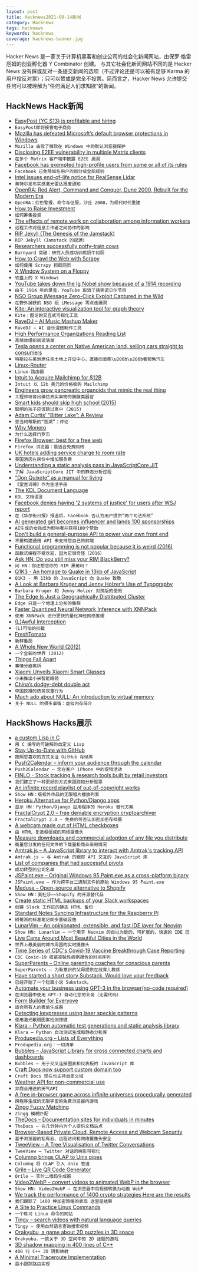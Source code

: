 ```yaml
---
layout: post
title: Hacknews2021-09-14新闻
category: Hacknews
tags: hacknews
keywords: hacknews
coverage: hacknews-banner.jpg
---
```


Hacker News 是一家关于计算机黑客和创业公司的社会化新闻网站，由保罗·格雷厄姆的创业孵化器 Y Combinator 创建。
与其它社会化新闻网站不同的是 Hacker News 没有踩或反对一条提交新闻的选项（不过评论还是可以被有足够 Karma 的用户投反对票）；只可以赞或是完全不投票。简而言之，Hacker News 允许提交任何可以被理解为“任何满足人们求知欲”的新闻。

## HackNews Hack新闻


- [EasyPost (YC S13) is profitable and hiring](https://www.easypost.com/careers)
- `EasyPost即将接管电子商务`
- [Mozilla has defeated Microsoft’s default browser protections in Windows](https://www.theverge.com/2021/9/13/22671182/mozilla-default-browser-windows-protections-firefox)
- `Mozilla 击败了微软在 Windows 中的默认浏览器保护`
- [Disclosing E2EE vulnerability in multiple Matrix clients](https://matrix.org/blog/2021/09/13/vulnerability-disclosure-key-sharing)
- `在多个 Matrix 客户端中披露 E2EE 漏洞`
- [Facebook has exempted high-profile users from some or all of its rules](https://www.wsj.com/articles/facebook-files-xcheck-zuckerberg-elite-rules-11631541353)
- `Facebook 已免除知名用户的部分或全部规则`
- [Intel issues end-of-life notice for RealSense Lidar](https://www.therobotreport.com/intel-issues-end-of-life-notice-realsense-lidar/)
- `英特尔发布实感激光雷达报废通知`
- [OpenRA: Red Alert, Command and Conquer, Dune 2000, Rebuilt for the Modern Era](https://www.openra.net)
- `OpenRA：红色警报，命令与征服，沙丘 2000，为现代时代重建`
- [How to Raise Investment](https://tomblomfield.com/post/662033487432466432/how-to-raise-investment)
- `如何筹集投资`
- [The effects of remote work on collaboration among information workers](https://www.nature.com/articles/s41562-021-01196-4#MOESM1)
- `远程工作对信息工作者之间协作的影响`
- [RIP Jekyll (The Genesis of the Jamstack)](https://www.bridgetownrb.com/future/rip-jekyll/)
- `RIP Jekyll（Jamstack 的起源）`
- [Researchers successfully potty-train cows](https://www.science.org/content/article/barnyard-breakthrough-researchers-successfully-potty-train-cows)
- `Barnyard 突破：研究人员成功训练奶牛如厕`
- [How to Crawl the Web with Scrapy](https://www.babbling.fish/scraping-for-a-job/)
- `如何使用 Scrapy 抓取网页`
- [X Window System on a Floppy](http://pupngo.dk/xwinflpy/xwoaf_rebuild.html)
- `软盘上的 X Windows`
- [YouTube takes down the Ig Nobel show because of a 1914 recording](https://www.improbable.com/2021/09/13/youtube-the-ig-nobel-prizes-and-the-year-1914/)
- `由于 1914 年的录音，YouTube 取消了搞笑诺贝尔节目`
- [NSO Group iMessage Zero-Click Exploit Captured in the Wild](https://citizenlab.ca/2021/09/forcedentry-nso-group-imessage-zero-click-exploit-captured-in-the-wild/)
- `在野外捕获的 NSO 组 iMessage 零点击漏洞`
- [Kite: An interactive visualization tool for graph theory](https://erkal.github.io/kite/)
- `Kite：图论的交互式可视化工具`
- [RaveDJ – AI Music Mashup Maker](https://rave.dj/)
- `RaveDJ – AI 音乐混搭制作工具`
- [High Performance Organizations Reading List](https://github.com/pdfernhout/High-Performance-Organizations-Reading-List)
- `高绩效组织阅读清单`
- [Tesla opens a center on Native American land, selling cars straight to consumers](https://www.businessinsider.com/tesla-new-mexico-nambe-pueblo-tribal-land-direct-sales-ban-2021-9)
- `特斯拉在美洲原住民土地上开设中心，直接向消费\u200b\u200b者销售汽车`
- [Linux-Router](https://github.com/garywill/linux-router)
- `Linux-路由器`
- [Intuit to Acquire Mailchimp for $12B](https://www.investors.intuit.com/news/news-details/2021/Intuit-to-Acquire-Mailchimp/default.aspx)
- `Intuit 以 12b 美元的价格收购 Mailchimp`
- [Engineers grow pancreatic organoids that mimic the real thing](https://news.mit.edu/2021/pancreatic-organoids-cancer-0913)
- `工程师培育出模仿真实事物的胰腺类器官`
- [Smart kids should skip high school (2015)](https://www.sonyaellenmann.com/2015/09/why-skip-high-school.html)
- `聪明的孩子应该跳过高中 (2015)`
- [Adam Curtis’ “Bitter Lake”: A Review](https://im1776.com/2021/09/10/graveyard-empire/)
- `亚当柯蒂斯的“苦湖”：评论`
- [Why Monero](https://benkaiser.dev/why-monero/)
- `为什么选择门罗币`
- [Firefox Browser: best for a free web](https://www.mozilla.org/en-GB/firefox/new/)
- `Firefox 浏览器：最适合免费网络`
- [UK hotels adding service charge to room rate](https://www.headforpoints.com/2021/09/13/uk-hotels-adding-service-charges-to-room-rate/)
- `英国酒店在房价中增加服务费`
- [Understanding a static analysis pass in JavaScriptCore JIT](https://sillycross.github.io/2021/09/12/2021-09-12/)
- `了解 JavaScriptCore JIT 中的静态分析过程`
- [“Don Quixote” as a manual for living](https://octavian.substack.com/p/ilan-stavans-on-don-quixote)
- `《堂吉诃德》作为生活手册`
- [The KDL Document Language](https://kdl.dev/)
- `KDL 文档语言`
- [Facebook denies having '2 systems of justice' for users after WSJ report](https://www.foxbusiness.com/technology/facebook-denies-two-systems-of-justice-wall-street-journal)
- `在《华尔街日报》报道后，Facebook 否认为用户提供“两个司法系统”`
- [AI generated girl becomes influencer and lands 100 sponsorships](https://www.allkpop.com/article/2021/09/social-media-influencer-model-created-from-artificial-intelligence-lands-100-sponsorships)
- `AI生成的女孩成为影响者并获得100个赞助`
- [Don't build a general-purpose API to power your own front end](https://max.engineer/server-informed-ui)
- `不要构建通用 API 来支持您自己的前端`
- [Functional programming is not popular because it is weird (2016)](https://probablydance.com/2016/02/27/functional-programming-is-not-popular-because-it-is-weird/)
- `函数式编程不受欢迎，因为它很奇怪（2016）`
- [Ask HN: Do you still miss your RIM BlackBerry?](item?id=28517447)
- `问 HN：你还想念你的 RIM 黑莓吗？`
- [Q1K3 - An homage to Quake in 13kb of JavaScript](https://js13kgames.com/entries/q1k3)
- `Q1K3 - 用 13kb 的 JavaScript 向 Quake 致敬`
- [A Look at Barbara Kruger and Jenny Holzer’s Use of Typography](https://catnormoyle.com/2011/02/02/a-look-at-barbara-kruger-and-jenny-holzers-use-of-typographic-art/)
- `Barbara Kruger 和 Jenny Holzer 对排版的使用`
- [The Edge Is Just a Geographically Distributed Cluster](https://www.nextplatform.com/2021/09/09/the-edge-is-just-a-massive-geographically-distributed-cluster/)
- `Edge 只是一个地理上分布的集群`
- [Faster Quantized Neural Network Inference with XNNPack](https://blog.tensorflow.org/2021/09/faster-quantized-inference-with-xnnpack.html)
- `使用 XNNPack 进行更快的量化神经网络推理`
- [(L)Awful Interception](https://mullvad.net/en/blog/2021/4/22/lawful-interception/)
- `(L)可怕的拦截`
- [FreshTomato](https://freshtomato.org)
- `新鲜番茄`
- [A Whole New World (2012)](https://www.destroyallsoftware.com/talks/a-whole-new-world)
- `一个全新的世界 (2012)`
- [Things Fall Apart](https://magazine.atavist.com/things-fall-apart-makoko-floating-school/)
- `事情分崩离析`
- [Xiaomi Unveils Xiaomi Smart Glasses](https://blog.mi.com/en/2021/09/14/xiaomi-unveils-xiaomi-smart-glasses/)
- `小米推出小米智能眼镜`
- [China’s dodgy-debt double act](https://www.economist.com/leaders/2021/09/04/chinas-dodgy-debt-double-act)
- `中国狡猾的债务双重行为`
- [Much ado about NULL: An introduction to virtual memory](https://blogs.oracle.com/linux/post/much-ado-about-null-an-introduction-to-virtual-memory)
- `关于 NULL 的很多事情：虚拟内存简介`


## HackShows Hacks展示

- [ a custom Lisp in C](https://github.com/codr7/alisp)
- `用 C 编写的可破解的自定义 Lisp`
- [ Stay Up-to-Date with GitHub](https://ohmycode.cc)
- `按照您喜欢的方式关注 GitHub 存储库`
- [ Push2Calendar – inform your audience through the calendar](https://productstories.pro/push2calendar/)
- `Push2Calendar – 您在客户 iPhone 中的促销活动`
- [ FINLO - Stock tracking & research tools built by retail investors](https://www.finlo.io/)
- `我们建立了一种更好的方式来跟踪和分析股票`
- [ An infinite record playlist of out-of-copyright works](https://www.locserendipity.com/PushPlay.html)
- `Show HN：版权外作品的无限唱片播放列表`
- [ Heroku Alternative for Python/Django apps](https://appliku.com/)
- `显示 HN：Python/Django 应用程序的 Heroku 替代方案`
- [ FractalCrypt 2.0 – free deniable encryption cryptoarchiver](http://github.com/zorggish/FractalCryptGUI)
- `FractalCrypt 2.0 – 免费的可否认加密加密存档器`
- [ A webcam made out of HTML checkboxes](https://www.bryanbraun.com/checkboxland/docs/demos/webcam-test/)
- `由 HTML 复选框组成的网络摄像头`
- [ Measure downloads and commercial adoption of any file you distribute](https://about.scarf.sh/post/direct-downloads-via-scarf-gateway)
- `衡量您分发的任何文件的下载量和商业采用情况`
- [ Amtrak.js – A JavaScript library to interact with Amtrak's tracking API](https://www.npmjs.com/package/amtrak)
- `Amtrak.js – 与 Amtrak 的跟踪 API 交互的 JavaScript 库`
- [ List of companies that had successful pivots](https://github.com/fikrikarim/companies-with-successful-pivot)
- `成功转型的公司名单`
- [ JSPaint.exe – Original Windows 95 Paint.exe as a cross-platform binary](https://github.com/i5ik/jspaint.exe)
- `JSPaint.exe – 作为跨平台二进制文件的原始 Windows 95 Paint.exe`
- [ Medusa – Open-source alternative to Shopify](https://medusa-commerce.com)
- `Show HN：美杜莎——Shopify 的开源替代品`
- [ Create static HTML backups of your Slack workspaces](https://github.com/felixrieseberg/slack-archive)
- `创建 Slack 工作区的静态 HTML 备份`
- [ Standard Notes Syncing Infrastructure for the Raspberry Pi](https://github.com/agmm/standalone-rpi)
- `树莓派的标准笔记同步基础设施`
- [ LunarVim – An opinionated, extensible, and fast IDE layer for Neovim](https://www.lunarvim.org)
- `Show HN: LunarVim – 一个用于 Neovim 的自以为是的、可扩展的、快速的 IDE 层`
- [ Live Cams Around Most Beautiful Cities in the World](https://www.skylinewebcams.com)
- `世界上最美丽的城市周围的实时摄像头`
- [ Time Series of CDC's Covid-19 Vaccine Breakthrough Case Reporting](item?id=28491405)
- `CDC Covid-19 疫苗突破性病例报告的时间序列`
- [ SuperParents – Online parenting coaches for conscious parents](https://www.superparents.club/)
- `SuperParents – 为有意识的父母提供在线育儿教练`
- [ Have started a short story Substack. Would love your feedback](https://zeeshanakhtar.substack.com/p/stories-of-the-world)
- `已经开始了一个短篇小说 Substack。`
- [ Automate your business using GPT-3 in the browser(no-code required)](https://www.youtube.com/watch?v=21J-az9xWd8)
- `在浏览器中使用 GPT-3 自动化您的业务（无需代码）`
- [ Form Builder for Everyove](https://snappy-form.com/)
- `适合所有人的表单生成器`
- [ Detecting keypresses using laser speckle patterns](https://www.anfractuosity.com/projects/fun-with-speckle-patterns/)
- `使用激光散斑图案检测按键`
- [ Klara – Python automatic test generations and static analysis library](https://github.com/usagitoneko97/klara)
- `Klara – Python 自动测试生成和静态分析库`
- [ Produpedia.org – Lists of Everything](https://produpedia.org/)
- `Produpedia.org：一切清单`
- [ Bubbles – JavaScript Library for cross connected charts and dashboards](item?id=28502077)
- `Bubbles – 用于交叉连接图表和仪表板的 JavaScript 库`
- [ Craft Docs now support custom domain too](https://note.zuolan.me/craft_custom_domain)
- `Craft Docs 现在也支持自定义域`
- [ Weather API for non-commercial use](https://open-meteo.com/en/docs)
- `非商业用途的天气API`
- [ A free in-browser game across infinite universes procedurally generated](https://across-multiverse.com/)
- `跨程序生成的无限宇宙的免费浏览器内游戏`
- [ Zingg Fuzzy Matching](https://github.com/zinggAI/zingg)
- `Zingg 模糊匹配`
- [ TheDocs – Documentation sites for individuals in minutes](https://the-docs.com)
- `TheDocs – 在几分钟内为个人提供文档站点`
- [ Browser-Based Private Cloud, Remote Access and Webcam Security](https://mf327.com/)
- `基于浏览器的私有云、远程访问和网络摄像头安全`
- [ TweeView – A Tree Visualisation of Twitter Conversations](https://tweeview.ml/)
- `TweeView – Twitter 对话的树形可视化`
- [ Columnq brings OLAP to Unix pipes](https://github.com/roapi/roapi/tree/main/columnq-cli)
- `Columnq 将 OLAP 引入 Unix 管道`
- [ Qrile – Live QR Code Generator](https://qrile.com/Type%20anything%20here)
- `Qrile – 实时二维码生成器`
- [ Video2WebP – convert videos to animated WebP in the browser](https://video2webp.mattj.io)
- `Show HN: Video2WebP – 在浏览器中将视频转换为动画 WebP`
- [ We track the performance of 1400 crypto strategies Here are the results](item?id=28515059)
- `我们跟踪了 1400 种加密策略的表现 这里是结果`
- [ A Site to Practice Linux Commands](https://www.practicelinux.com/)
- `一个练习 Linux 命令的网站`
- [ Tingy – search videos with natural language queries](https://tingy.video/)
- `Tingy – 使用自然语言查询搜索视频`
- [ Orakyubu, a game about 2D puzzles in 3D space](https://peterlavigne.itch.io/orakyubu)
- `Orakyubu，一款关于 3D 空间中的 2D 谜题的游戏`
- [ 3D shadow mapping in 400 lines of C++](https://github.com/procedural/framework_shadow_map)
- `400 行 C++ 3D 阴影映射`
- [ A Minimal Traceroute Implementation](https://github.com/adder46/traceroute)
- `最小跟踪路由实现`

